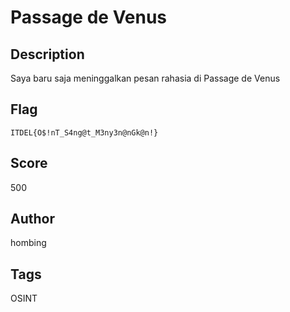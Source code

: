# Passage de Venus

## Description
Saya baru saja meninggalkan pesan rahasia di Passage de Venus

## Flag
`ITDEL{O$!nT_S4ng@t_M3ny3n@nGk@n!}`

## Score
500

## Author
hombing

## Tags
OSINT
